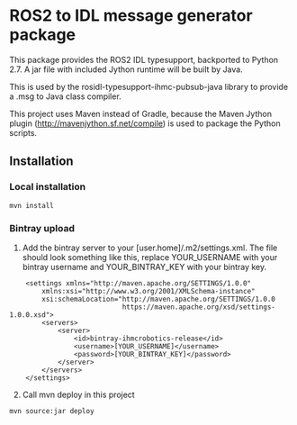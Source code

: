 # ROS2 to IDL message generator package

This package provides the ROS2 IDL typesupport, backported to Python 2.7. A jar file with included Jython runtime will be built by Java.

This is used by the rosidl-typesupport-ihmc-pubsub-java library to provide a .msg to Java class compiler. 

This project uses Maven instead of Gradle, because the Maven Jython plugin (http://mavenjython.sf.net/compile) is used to package the Python scripts.  

## Installation

### Local installation
```
mvn install
```

### Bintray upload


1) Add the bintray server to your [user.home]/.m2/settings.xml. The file should look something like this, replace YOUR_USERNAME with your bintray username and YOUR_BINTRAY_KEY with your bintray key.

```
    <settings xmlns="http://maven.apache.org/SETTINGS/1.0.0"
        xmlns:xsi="http://www.w3.org/2001/XMLSchema-instance"
        xsi:schemaLocation="http://maven.apache.org/SETTINGS/1.0.0
                            https://maven.apache.org/xsd/settings-1.0.0.xsd">
        <servers>
            <server>
                <id>bintray-ihmcrobotics-release</id>
                <username>[YOUR_USERNAME]</username>
                <password>[YOUR_BINTRAY_KEY]</password>
            </server>
        </servers>
    </settings>
```

2) Call mvn deploy in this project

```
mvn source:jar deploy
```

